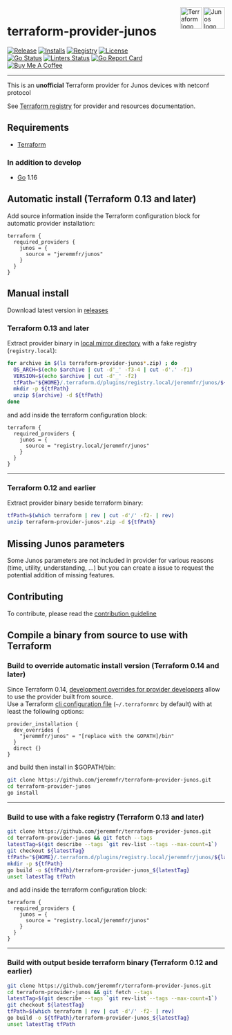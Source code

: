 <!-- markdownlint-disable-file MD013 MD033 MD041 -->
<div>
<a href="https://www.juniper.net"><img src="https://www.juniper.net/assets/img/products/junos-os.png" alt="Junos logo" title="Junos" align="right" height="50" /></a>
<a href="https://www.terraform.io"><img src="https://cdn.rawgit.com/hashicorp/terraform-website/master/content/source/assets/images/product-icons/terraform-icon-color.svg" alt="Terraform logo" title="Terraform" align="right" height="50" /></a>
</div>

# terraform-provider-junos

<!-- markdownlint-disable -->
[![Release](https://img.shields.io/github/v/release/jeremmfr/terraform-provider-junos)](https://github.com/jeremmfr/terraform-provider-junos/releases)
[![Installs](https://img.shields.io/badge/dynamic/json?logo=terraform&label=installs&query=$.data.attributes.downloads&url=https%3A%2F%2Fregistry.terraform.io%2Fv2%2Fproviders%2F713)](https://registry.terraform.io/providers/jeremmfr/junos)
[![Registry](https://img.shields.io/badge/registry-doc%40latest-lightgrey?logo=terraform)](https://registry.terraform.io/providers/jeremmfr/junos/latest/docs)
[![License](https://img.shields.io/badge/license-MIT-blue.svg)](https://github.com/jeremmfr/terraform-provider-junos/blob/main/LICENSE)  
[![Go Status](https://github.com/jeremmfr/terraform-provider-junos/actions/workflows/go.yml/badge.svg)](https://github.com/jeremmfr/terraform-provider-junos/actions/workflows/go.yml)
[![Linters Status](https://github.com/jeremmfr/terraform-provider-junos/actions/workflows/linters.yml/badge.svg)](https://github.com/jeremmfr/terraform-provider-junos/actions/workflows/linters.yml)
[![Go Report Card](https://goreportcard.com/badge/github.com/jeremmfr/terraform-provider-junos)](https://goreportcard.com/report/github.com/jeremmfr/terraform-provider-junos)  
[![Buy Me A Coffee](https://img.shields.io/badge/buy%20me%20a%20coffee-donate-yellow.svg)](https://www.buymeacoffee.com/jeremmfr)
<!-- markdownlint-restore -->

---

This is an **unofficial** Terraform provider for Junos devices with netconf protocol

See [Terraform registry](https://registry.terraform.io/providers/jeremmfr/junos)
for provider and resources documentation.

## Requirements

- [Terraform](https://www.terraform.io/downloads.html)

### In addition to develop

- [Go](https://golang.org/doc/install) 1.16

## Automatic install (Terraform 0.13 and later)

Add source information inside the Terraform configuration block for automatic provider installation:

```hcl
terraform {
  required_providers {
    junos = {
      source = "jeremmfr/junos"
    }
  }
}
```

## Manual install

Download latest version in [releases](https://github.com/jeremmfr/terraform-provider-junos/releases)

### Terraform 0.13 and later

Extract provider binary in [local mirror directory](https://www.terraform.io/docs/cli/config/config-file.html#implied-local-mirror-directories) with a fake registry (`registry.local`):

```bash
for archive in $(ls terraform-provider-junos*.zip) ; do
  OS_ARCH=$(echo $archive | cut -d'_' -f3-4 | cut -d'.' -f1)
  VERSION=$(echo $archive | cut -d'_' -f2)
  tfPath="${HOME}/.terraform.d/plugins/registry.local/jeremmfr/junos/${VERSION}/${OS_ARCH}/"
  mkdir -p ${tfPath}
  unzip ${archive} -d ${tfPath}
done
```

and add inside the terraform configuration block:

```hcl
terraform {
  required_providers {
    junos = {
      source = "registry.local/jeremmfr/junos"
    }
  }
}
```

---

### Terraform 0.12 and earlier

Extract provider binary beside terraform binary:

```bash
tfPath=$(which terraform | rev | cut -d'/' -f2- | rev)
unzip terraform-provider-junos*.zip -d ${tfPath}
```

## Missing Junos parameters

Some Junos parameters are not included in provider for various reasons (time, utility, understanding, ...) but you can create a issue to request the potential addition of missing features.

## Contributing

To contribute, please read the [contribution guideline](.github/CONTRIBUTING.md)

## Compile a binary from source to use with Terraform

### Build to override automatic install version (Terraform 0.14 and later)

Since Terraform 0.14, [development overrides for provider developers](https://www.terraform.io/docs/cli/config/config-file.html#development-overrides-for-provider-developers) allow to use the provider built from source.  
Use a Terraform [cli configuration file](https://www.terraform.io/docs/cli/config/config-file.html) (`~/.terraformrc` by default) with at least the following options:

```hcl
provider_installation {
  dev_overrides {
    "jeremmfr/junos" = "[replace with the GOPATH]/bin"
  }
  direct {}
}
```

and build then install in $GOPATH/bin:

```bash
git clone https://github.com/jeremmfr/terraform-provider-junos.git
cd terraform-provider-junos
go install
```

---

### Build to use with a fake registry (Terraform 0.13 and later)

```bash
git clone https://github.com/jeremmfr/terraform-provider-junos.git
cd terraform-provider-junos && git fetch --tags
latestTag=$(git describe --tags `git rev-list --tags --max-count=1`)
git checkout ${latestTag}
tfPath="${HOME}/.terraform.d/plugins/registry.local/jeremmfr/junos/${latestTag:1}/$(go env GOOS)_$(go env GOARCH)/"
mkdir -p ${tfPath}
go build -o ${tfPath}/terraform-provider-junos_${latestTag}
unset latestTag tfPath
```

and add inside the terraform configuration block:

```hcl
terraform {
  required_providers {
    junos = {
      source = "registry.local/jeremmfr/junos"
    }
  }
}
```

---

### Build with output beside terraform binary (Terraform 0.12 and earlier)

```bash
git clone https://github.com/jeremmfr/terraform-provider-junos.git
cd terraform-provider-junos && git fetch --tags
latestTag=$(git describe --tags `git rev-list --tags --max-count=1`)
git checkout ${latestTag}
tfPath=$(which terraform | rev | cut -d'/' -f2- | rev)
go build -o ${tfPath}/terraform-provider-junos_${latestTag}
unset latestTag tfPath
```
